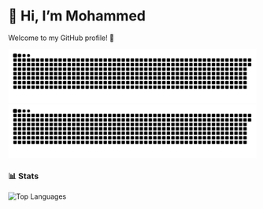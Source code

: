 # 👋 Hi, I’m Mohammed

Welcome to my GitHub profile! 🚀

<!-- Snake animation -->
![GitHub Snake Light](https://github.com/MohammedElasli04/MohammedElasli04/blob/output/snake-light.svg#gh-light-mode-only)
![GitHub Snake Dark](https://github.com/MohammedElasli04/MohammedElasli04/blob/output/snake-dark.svg#gh-dark-mode-only)

### 📊 Stats

![Top Languages](https://github-readme-stats.vercel.app/api/top-langs/?username=MohammedElasli04&layout=compact)

